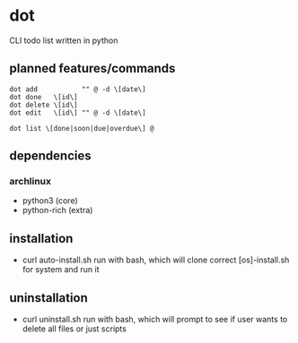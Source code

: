 # dot

CLI todo list written in python

## planned features/commands

```
dot add           "" @ -d \[date\]
dot done   \[id\]
dot delete \[id\]
dot edit   \[id\] "" @ -d \[date\]

dot list \[done|soon|due|overdue\] @
```

## dependencies

### archlinux
* python3     (core)
* python-rich (extra)

## installation

* curl auto-install.sh run with bash, which will clone correct \[os\]-install.sh for system and run it

## uninstallation

* curl uninstall.sh run with bash, which will prompt to see if user wants to delete all files or just scripts
